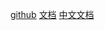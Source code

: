 [github](https://github.com/ianstormtaylor/slate)
[文档](https://docs.slatejs.org/)
[中文文档](https://rain120.github.io/athena/zh/slate/Introduction.html)